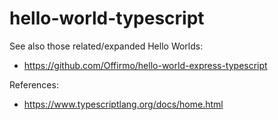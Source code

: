 # hello-world-typescript

See also those related/expanded Hello Worlds:
* https://github.com/Offirmo/hello-world-express-typescript

References:
* https://www.typescriptlang.org/docs/home.html
